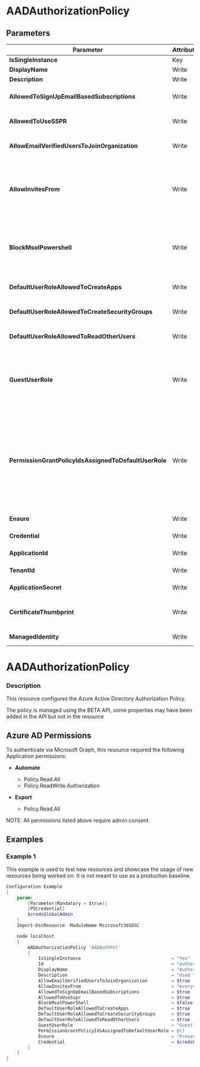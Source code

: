 ﻿# AADAuthorizationPolicy

## Parameters

| Parameter | Attribute | DataType | Description | Allowed Values |
| --- | --- | --- | --- | --- |
| **IsSingleInstance** | Key | String | Only valid value is 'Yes'. |Yes|
| **DisplayName** | Write | String | Display name for this policy. ||
| **Description** | Write | String | Description of this policy. ||
| **AllowedToSignUpEmailBasedSubscriptions** | Write | Boolean | Boolean Indicates whether users can sign up for email based subscriptions. ||
| **AllowedToUseSSPR** | Write | Boolean | Boolean Indicates whether the Self-Serve Password Reset feature can be used by users on the tenant. ||
| **AllowEmailVerifiedUsersToJoinOrganization** | Write | Boolean | Boolean Indicates whether a user can join the tenant by email validation. ||
| **AllowInvitesFrom** | Write | String | Indicates who can invite external users to the organization. Possible values are: None, AdminsAndGuestInviters, AdminsGuestInvitersAndAllMembers, Everyone. Everyone is the default setting for all cloud environments except US Government. |None, AdminsAndGuestInviters, AdminsGuestInvitersAndAllMembers, Everyone|
| **BlockMsolPowershell** | Write | Boolean | Boolean To disable the use of MSOL PowerShell, set this property to true. This will also disable user-based access to the legacy service endpoint used by MSOL PowerShell. This does not affect Azure AD Connect or Microsoft Graph. ||
| **DefaultUserRoleAllowedToCreateApps** | Write | Boolean | Boolean Indicates whether the default user role can create applications. ||
| **DefaultUserRoleAllowedToCreateSecurityGroups** | Write | Boolean | Boolean Indicates whether the default user role can create security groups. ||
| **DefaultUserRoleAllowedToReadOtherUsers** | Write | Boolean | Boolean Indicates whether the default user role can read other users. ||
| **GuestUserRole** | Write | String | The role that should be granted to guest users. Refer to List unifiedRoleDefinitions to find the list of available role templates. Only supported roles today are User, Guest User, and Restricted Guest User (2af84b1e-32c8-42b7-82bc-daa82404023b). |Guest, RestrictedGuest, User|
| **PermissionGrantPolicyIdsAssignedToDefaultUserRole** | Write | StringArray[] | String collection Indicates if user consent to apps is allowed, and if it is, which permission to grant consent and which app consent policy (permissionGrantPolicy) govern the permission for users to grant consent. Value should be in the format managePermissionGrantsForSelf.{id}, where {id} is the id of a built-in or custom app consent policy. An empty list indicates user consent to apps is disabled. ||
| **Ensure** | Write | String | Specify that the Azure Authorization Policy should exist. |Present|
| **Credential** | Write | PSCredential | Credentials for the Microsoft Graph delegated permissions. ||
| **ApplicationId** | Write | String | Id of the Azure Active Directory application to authenticate with. ||
| **TenantId** | Write | String | Id of the Azure Active Directory tenant used for authentication. ||
| **ApplicationSecret** | Write | PSCredential | Secret of the Azure Active Directory application to authenticate with. ||
| **CertificateThumbprint** | Write | String | Thumbprint of the Azure Active Directory application's authentication certificate to use for authentication. ||
| **ManagedIdentity** | Write | Boolean | Managed ID being used for authentication. ||

# AADAuthorizationPolicy

### Description

This resource configures the Azure Active Directory Authorization Policy.

The policy is managed using the BETA API, some properties may have been added in the API but not in the resource

## Azure AD Permissions

To authenticate via Microsoft Graph, this resource required the following Application permissions:

* **Automate**
  * Policy.Read.All
  * Policy.ReadWrite.Authorization

* **Export**
  * Policy.Read.All

NOTE: All permissions listed above require admin consent.

## Examples

### Example 1

This example is used to test new resources and showcase the usage of new resources being worked on.
It is not meant to use as a production baseline.

```powershell
Configuration Example
{
    param(
        [Parameter(Mandatory = $true)]
        [PSCredential]
        $credsGlobalAdmin
    )
    Import-DscResource -ModuleName Microsoft365DSC

    node localhost
    {
        AADAuthorizationPolicy 'AADAuthPol'
        {
            IsSingleInstance                                  = "Yes"
            Id                                                = "authorizationPolicy"
            DisplayName                                       = "Authorization Policy"
            Description                                       = "Used to manage authorization related settings across the company."
            AllowEmailVerifiedUsersToJoinOrganization         = $true
            AllowInvitesFrom                                  = "everyone"
            AllowedToSignUpEmailBasedSubscriptions            = $true
            AllowedToUseSspr                                  = $true
            BlockMsolPowerShell                               = $false
            DefaultUserRoleAllowedToCreateApps                = $true
            DefaultUserRoleAllowedToCreateSecurityGroups      = $true
            DefaultUserRoleAllowedToReadOtherUsers            = $true
            GuestUserRole                                     = "Guest"
            PermissionGrantPolicyIdsAssignedToDefaultUserRole = @()
            Ensure                                            = "Present"
            Credential                                        = $credsGlobalAdmin
        }
    }
}
```

